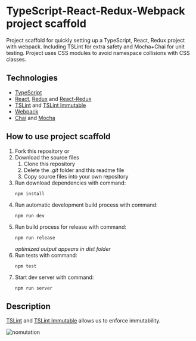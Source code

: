 # TypeScript-React-Redux-Webpack project scaffold
Project scaffold for quickly setting up a TypeScript, React, Redux project with webpack. Including TSLint for extra safety and Mocha+Chai for unit testing. Project uses CSS modules to avoid namespace collisions with CSS classes.

## Technologies
- [TypeScript](https://www.typescriptlang.org/)
- [React](https://reactjs.org/), [Redux](https://redux.js.org/) and [React-Redux](https://react-redux.js.org/)
- [TSLint](https://palantir.github.io/tslint/) and [TSLint Immutable](https://github.com/jonaskello/tslint-immutable)
- [Webpack](https://webpack.js.org/)
- [Chai](https://www.chaijs.com/) and [Mocha](https://mochajs.org/)

## How to use project scaffold
1. Fork this repository or
1. Download the source files
    1. Clone this repository
    1. Delete the *.git* folder and this readme file
    1. Copy source files into your own repository
1. Run download dependencies with command:
    ```
    npm install
    ```
1. Run automatic development build process with command:
    ```
    npm run dev
    ```
1. Run build process for release with command:
    ```
    npm run release
    ```
    *optimized output appears in *dist* folder*
1. Run tests with command:
    ```
    npm test
    ```
1. Start dev server with command:
    ```
    npm run server
    ```

## Description
[TSLint](https://palantir.github.io/tslint/)
and
[TSLint Immutable](https://github.com/jonaskello/tslint-immutable)
allows us to enforce immutability.

![nomutation](https://user-images.githubusercontent.com/38290734/50814886-76d18c80-131b-11e9-82f9-6a037bd5e39a.gif)
